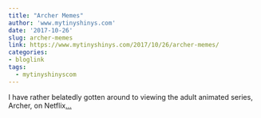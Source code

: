 ```yaml
---
title: "Archer Memes"
author: 'www.mytinyshinys.com'
date: '2017-10-26'
slug: archer-memes
link: https://www.mytinyshinys.com/2017/10/26/archer-memes/
categories:
- bloglink
tags:
  - mytinyshinyscom
---
```


I have rather belatedly gotten around to viewing the adult animated series, Archer, on Netflix[... <i class="fas fa-external-link-alt"></i>](https://www.mytinyshinys.com/2017/10/26/archer-memes/)


